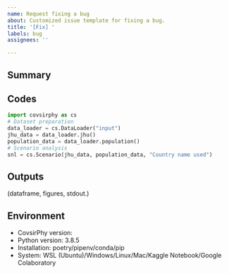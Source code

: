 ```yaml
---
name: Request fixing a bug
about: Customized issue template for fixing a bug.
title: '[Fix] '
labels: bug
assignees: ''

---
```


## Summary


## Codes
```Python
import covsirphy as cs
# Dataset preparation
data_loader = cs.DataLoader("input")
jhu_data = data_loader.jhu()
population_data = data_loader.population()
# Scenario analysis
snl = cs.Scenario(jhu_data, population_data, "Country name used")
```

## Outputs
(dataframe, figures, stdout.)

## Environment
- CovsirPhy version: 
- Python version: 3.8.5
- Installation: poetry/pipenv/conda/pip
- System: WSL (Ubuntu)/Windows/Linux/Mac/Kaggle Notebook/Google Colaboratory
